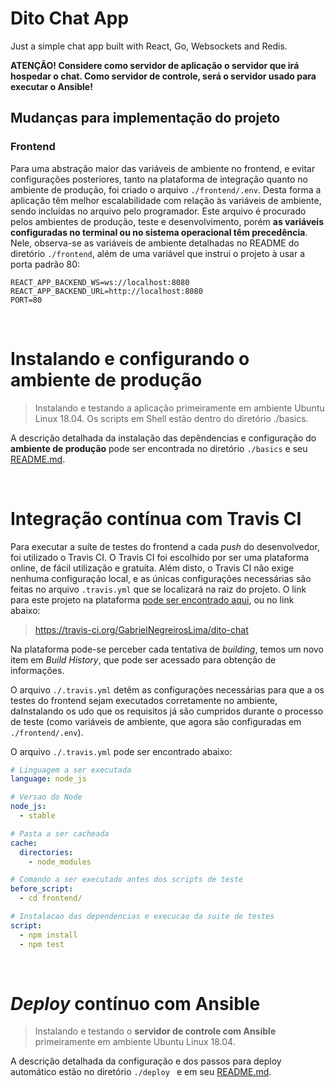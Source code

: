 # Dito Chat App

Just a simple chat app built with React, Go, Websockets and Redis.


__ATENÇÃO! Considere como servidor de aplicação o servidor que irá hospedar o chat. Como servidor de controle, será o servidor usado para executar o Ansible!__

## Mudanças para implementação do projeto

### Frontend

Para uma abstração maior das variáveis de ambiente no frontend, e evitar configurações posteriores, tanto na plataforma de integração quanto no ambiente de produção, foi criado o arquivo ```./frontend/.env```. Desta forma a aplicação têm melhor escalabilidade com relação às variáveis de ambiente, sendo incluídas no arquivo pelo programador. Este arquivo é procurado pelos ambientes de produção, teste e desenvolvimento, porém __as variáveis configuradas no terminal ou no sistema operacional têm precedência__.
Nele, observa-se as variáveis de ambiente detalhadas no README do diretório ```./frontend```, além de uma variável que instrui o projeto à usar a porta padrão 80:

```
REACT_APP_BACKEND_WS=ws://localhost:8080
REACT_APP_BACKEND_URL=http://localhost:8080
PORT=80
```

<br>

# Instalando e configurando o ambiente de produção

> Instalando e testando a aplicação primeiramente em ambiente Ubuntu Linux 18.04. Os scripts em Shell estão dentro do diretório ./basics.

A descrição detalhada da instalação das depêndencias e configuração do __ambiente de produção__ pode ser encontrada no diretório ```./basics``` e seu [README.md]().

<br>

# Integração contínua com Travis CI

Para executar a suíte de testes do frontend a cada _push_ do desenvolvedor, foi utilizado o Travis CI. O Travis CI foi escolhido por ser uma plataforma online, de fácil utilização e gratuíta. Além disto, o Travis CI não exige nenhuma configuração local, e as únicas configurações necessárias são feitas no arquivo ```.travis.yml``` que se localizará na raiz do projeto. O link para este projeto na plataforma [pode ser encontrado aqui](https://travis-ci.org/GabrielNegreirosLima/dito-chat), ou no link abaixo: 

> https://travis-ci.org/GabrielNegreirosLima/dito-chat

Na plataforma pode-se perceber cada tentativa de _building_, temos um novo item em _Build History_, que pode ser acessado para obtenção de informações.

O arquivo ```./.travis.yml``` detêm as configurações necessárias para que a os testes do frontend sejam executados corretamente no ambiente, daInstalando os udo que os requisitos já são cumpridos durante o processo de teste (como variáveis de ambiente, que agora são configuradas em ```./frontend/.env```).


O arquivo ```./.travis.yml``` pode ser encontrado abaixo:

```yaml
# Linguagem a ser executada
language: node_js

# Versao do Node
node_js:
  - stable

# Pasta a ser cacheada
cache:
  directories:
    - node_modules

# Comando a ser executado antes dos scripts de teste
before_script:
  - cd frontend/

# Instalacao das dependencias e execucao da suite de testes
script:
  - npm install
  - npm test
```

<br>

# *Deploy* contínuo com Ansible

> Instalando e testando o __servidor de controle com Ansible__ primeiramente em ambiente Ubuntu Linux 18.04. 

A descrição detalhada da configuração e dos passos para deploy automático estão no diretório ```./deploy ``` e em seu [README.md]().


